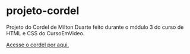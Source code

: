 # projeto-cordel
Projeto do Cordel de Milton Duarte feito durante o módulo 3 do curso de HTML e CSS do CursoEmVideo.

<a href="https://jeniferscarlate.github.io/projeto-cordel/" target="_blank">Acesse o cordel por aqui.
